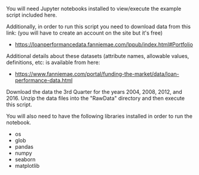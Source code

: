 You will need Jupyter notebooks installed to view/execute the example script included here.

Additionally, in order to run this script you need to download data from this link: (you will have to create an account
on the site but it's free)
 - https://loanperformancedata.fanniemae.com/lppub/index.html#Portfolio

Additional details about these datasets (attribute names, allowable values, definitions, etc:
is available from here:
 - https://www.fanniemae.com/portal/funding-the-market/data/loan-performance-data.html

Download the data the 3rd Quarter for the years 2004, 2008, 2012, and 2016. 
Unzip the data files into the "RawData" directory and then execute this script.

You will also need to have the following libraries installed in order to run the notebook.

 - os
 - glob
 - pandas
 - numpy
 - seaborn
 - matplotlib

